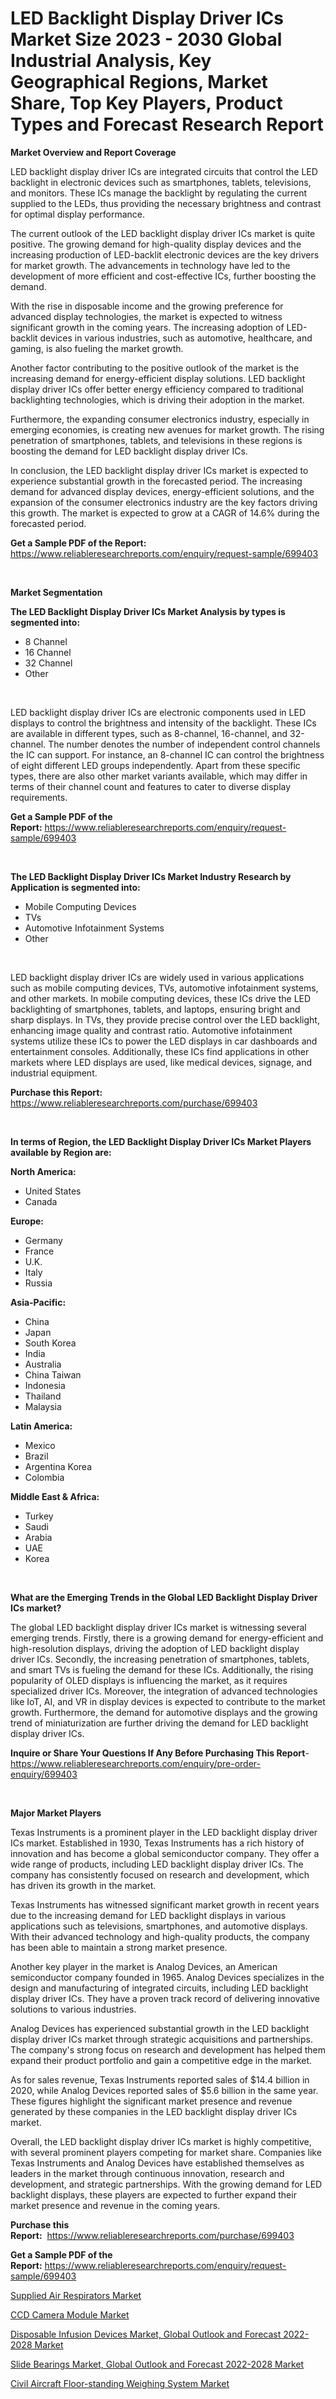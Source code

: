 <p><h1>LED Backlight Display Driver ICs Market Size 2023 - 2030 Global Industrial Analysis, Key Geographical Regions, Market Share, Top Key Players, Product Types and Forecast Research Report</h1></p><p><strong>Market Overview and Report Coverage</strong></p>
<p><p>LED backlight display driver ICs are integrated circuits that control the LED backlight in electronic devices such as smartphones, tablets, televisions, and monitors. These ICs manage the backlight by regulating the current supplied to the LEDs, thus providing the necessary brightness and contrast for optimal display performance.</p><p>The current outlook of the LED backlight display driver ICs market is quite positive. The growing demand for high-quality display devices and the increasing production of LED-backlit electronic devices are the key drivers for market growth. The advancements in technology have led to the development of more efficient and cost-effective ICs, further boosting the demand.</p><p>With the rise in disposable income and the growing preference for advanced display technologies, the market is expected to witness significant growth in the coming years. The increasing adoption of LED-backlit devices in various industries, such as automotive, healthcare, and gaming, is also fueling the market growth.</p><p>Another factor contributing to the positive outlook of the market is the increasing demand for energy-efficient display solutions. LED backlight display driver ICs offer better energy efficiency compared to traditional backlighting technologies, which is driving their adoption in the market.</p><p>Furthermore, the expanding consumer electronics industry, especially in emerging economies, is creating new avenues for market growth. The rising penetration of smartphones, tablets, and televisions in these regions is boosting the demand for LED backlight display driver ICs.</p><p>In conclusion, the LED backlight display driver ICs market is expected to experience substantial growth in the forecasted period. The increasing demand for advanced display devices, energy-efficient solutions, and the expansion of the consumer electronics industry are the key factors driving this growth. The market is expected to grow at a CAGR of 14.6% during the forecasted period.</p></p>
<p><strong>Get a Sample PDF of the Report:</strong> <a href="https://www.reliableresearchreports.com/enquiry/request-sample/699403">https://www.reliableresearchreports.com/enquiry/request-sample/699403</a></p>
<p>&nbsp;</p>
<p><strong>Market Segmentation</strong></p>
<p><strong>The LED Backlight Display Driver ICs Market Analysis by types is segmented into:</strong></p>
<p><ul><li>8 Channel</li><li>16 Channel</li><li>32 Channel</li><li>Other</li></ul></p>
<p>&nbsp;</p>
<p><p>LED backlight display driver ICs are electronic components used in LED displays to control the brightness and intensity of the backlight. These ICs are available in different types, such as 8-channel, 16-channel, and 32-channel. The number denotes the number of independent control channels the IC can support. For instance, an 8-channel IC can control the brightness of eight different LED groups independently. Apart from these specific types, there are also other market variants available, which may differ in terms of their channel count and features to cater to diverse display requirements.</p></p>
<p><strong>Get a Sample PDF of the Report:</strong>&nbsp;<a href="https://www.reliableresearchreports.com/enquiry/request-sample/699403">https://www.reliableresearchreports.com/enquiry/request-sample/699403</a></p>
<p>&nbsp;</p>
<p><strong>The LED Backlight Display Driver ICs Market Industry Research by Application is segmented into:</strong></p>
<p><ul><li>Mobile Computing Devices</li><li>TVs</li><li>Automotive Infotainment Systems</li><li>Other</li></ul></p>
<p>&nbsp;</p>
<p><p>LED backlight display driver ICs are widely used in various applications such as mobile computing devices, TVs, automotive infotainment systems, and other markets. In mobile computing devices, these ICs drive the LED backlighting of smartphones, tablets, and laptops, ensuring bright and sharp displays. In TVs, they provide precise control over the LED backlight, enhancing image quality and contrast ratio. Automotive infotainment systems utilize these ICs to power the LED displays in car dashboards and entertainment consoles. Additionally, these ICs find applications in other markets where LED displays are used, like medical devices, signage, and industrial equipment.</p></p>
<p><strong>Purchase this Report:</strong>&nbsp; <a href="https://www.reliableresearchreports.com/purchase/699403">https://www.reliableresearchreports.com/purchase/699403</a></p>
<p>&nbsp;</p>
<p><strong>In terms of Region, the LED Backlight Display Driver ICs Market Players available by Region are:</strong></p>
<p>
    <p> <strong> North America: </strong>
        <ul>
            <li>United States</li>
            <li>Canada</li>
        </ul>
        </p> 
    <p> <strong> Europe: </strong>
        <ul>
            <li>Germany</li>
            <li>France</li>
            <li>U.K.</li>
            <li>Italy</li>
            <li>Russia</li>
        </ul>
        </p> 
    <p> <strong> Asia-Pacific: </strong>
        <ul>
            <li>China</li>
            <li>Japan</li>
            <li>South Korea</li>
            <li>India</li>
            <li>Australia</li>
            <li>China Taiwan</li>
            <li>Indonesia</li>
            <li>Thailand</li>
            <li>Malaysia</li>
        </ul>
        </p> 
    <p> <strong> Latin America: </strong>
        <ul>
            <li>Mexico</li>
            <li>Brazil</li>
            <li>Argentina Korea</li>
            <li>Colombia</li>
        </ul>
        </p> 
    <p> <strong> Middle East & Africa: </strong>
        <ul>
            <li>Turkey</li>
            <li>Saudi</li>
            <li>Arabia</li>
            <li>UAE</li>
            <li>Korea</li>
        </ul>
    </p>
    </p>
<p>&nbsp;</p>
<p><strong>What are the Emerging Trends in the Global LED Backlight Display Driver ICs market?</strong></p>
<p><p>The global LED backlight display driver ICs market is witnessing several emerging trends. Firstly, there is a growing demand for energy-efficient and high-resolution displays, driving the adoption of LED backlight display driver ICs. Secondly, the increasing penetration of smartphones, tablets, and smart TVs is fueling the demand for these ICs. Additionally, the rising popularity of OLED displays is influencing the market, as it requires specialized driver ICs. Moreover, the integration of advanced technologies like IoT, AI, and VR in display devices is expected to contribute to the market growth. Furthermore, the demand for automotive displays and the growing trend of miniaturization are further driving the demand for LED backlight display driver ICs.</p></p>
<p><strong>Inquire or Share Your Questions If Any Before Purchasing This Report</strong>- <a href="https://www.reliableresearchreports.com/enquiry/pre-order-enquiry/699403">https://www.reliableresearchreports.com/enquiry/pre-order-enquiry/699403</a></p>
<p>&nbsp;</p>
<p><strong>Major Market Players</strong></p>
<p><p>Texas Instruments is a prominent player in the LED backlight display driver ICs market. Established in 1930, Texas Instruments has a rich history of innovation and has become a global semiconductor company. They offer a wide range of products, including LED backlight display driver ICs. The company has consistently focused on research and development, which has driven its growth in the market.</p><p>Texas Instruments has witnessed significant market growth in recent years due to the increasing demand for LED backlight displays in various applications such as televisions, smartphones, and automotive displays. With their advanced technology and high-quality products, the company has been able to maintain a strong market presence.</p><p>Another key player in the market is Analog Devices, an American semiconductor company founded in 1965. Analog Devices specializes in the design and manufacturing of integrated circuits, including LED backlight display driver ICs. They have a proven track record of delivering innovative solutions to various industries.</p><p>Analog Devices has experienced substantial growth in the LED backlight display driver ICs market through strategic acquisitions and partnerships. The company's strong focus on research and development has helped them expand their product portfolio and gain a competitive edge in the market.</p><p>As for sales revenue, Texas Instruments reported sales of $14.4 billion in 2020, while Analog Devices reported sales of $5.6 billion in the same year. These figures highlight the significant market presence and revenue generated by these companies in the LED backlight display driver ICs market.</p><p>Overall, the LED backlight display driver ICs market is highly competitive, with several prominent players competing for market share. Companies like Texas Instruments and Analog Devices have established themselves as leaders in the market through continuous innovation, research and development, and strategic partnerships. With the growing demand for LED backlight displays, these players are expected to further expand their market presence and revenue in the coming years.</p></p>
<p><strong>Purchase this Report:</strong>&nbsp;&nbsp;<a href="https://www.reliableresearchreports.com/purchase/699403">https://www.reliableresearchreports.com/purchase/699403</a></p>
<p></p>
<p><strong>Get a Sample PDF of the Report:</strong>&nbsp;<a href="https://www.reliableresearchreports.com/enquiry/request-sample/699403">https://www.reliableresearchreports.com/enquiry/request-sample/699403</a></p>
<p><p><a href="https://www.reportprime.com/supplied-air-respirators-r8233">Supplied Air Respirators Market</a></p><p><a href="https://www.reportprime.com/ccd-camera-module-r1624">CCD Camera Module Market</a></p><p><a href="https://issuu.com/reportprime-2/docs/disposable-infusion-devices-market-global-outlook-?fr=xKAE9_zU1NQ">Disposable Infusion Devices Market, Global Outlook and Forecast 2022-2028 Market</a></p><p><a href="https://issuu.com/reportprime-2/docs/slide-bearings-market-global-outlook-and-forecast-?fr=xKAE9_zU1NQ">Slide Bearings Market, Global Outlook and Forecast 2022-2028 Market</a></p><p><a href="https://medium.com/@rosejohnson762014/civil-aircraft-floor-standing-weighing-system-market-size-growth-forecast-2023-2030-53948b52eabd">Civil Aircraft Floor-standing Weighing System Market</a></p></p>
